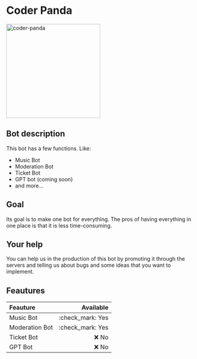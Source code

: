 # Coder Panda

<img src="https://github.com/domeepc/Coder-panda-bot/assets/132380559/dfc7c501-696b-48c0-82d0-0b50c1187262" alt="coder-panda" width="250"/>

## Bot description
This bot has a few functions. Like:
- Music Bot
- Moderation Bot
- Ticket Bot
- GPT bot (coming soon)
- and more...

## Goal
Its goal is to make one bot for everything. The pros of having everything in one place is that it is less time-consuming.

## Your help
You can help us in the production of this bot by promoting it through the servers and telling us about bugs and some ideas that you want to implement.

## Feautures


| Feauture|Available|
|:----------|-----------:|
|Music Bot|:check_mark: Yes|
|Moderation Bot|:check_mark: Yes|
|Ticket Bot|:x: No|
|GPT Bot|:x: No|



